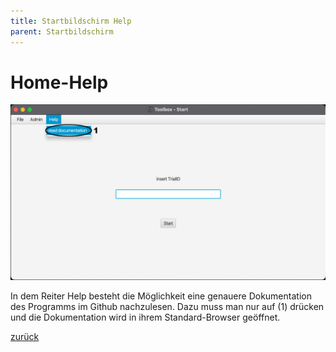 ```yaml
---
title: Startbildschirm Help
parent: Startbildschirm
---
```

# Home-Help

![Home-Help](resources/ToolBoxHelp.png)

In dem Reiter Help besteht die Möglichkeit eine genauere Dokumentation des Programms im Github nachzulesen. Dazu muss man nur auf (1) drücken und die Dokumentation wird in ihrem Standard-Browser geöffnet.

[zurück](toolbox.md)